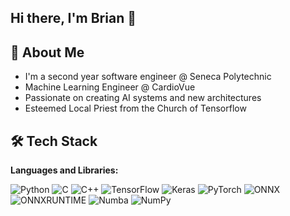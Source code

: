## Hi there, I'm Brian 👋

## 🚀 About Me
- I'm a second year software engineer @ Seneca Polytechnic
- Machine Learning Engineer @ CardioVue
- Passionate on creating AI systems and new architectures
- Esteemed Local Priest from the Church of Tensorflow

## 🛠️ Tech Stack

**Languages and Libraries:**

![Python](https://img.shields.io/badge/Python-3776AB?style=for-the-badge&logo=python&logoColor=white)
![C](https://img.shields.io/badge/c-%2300599C.svg?style=for-the-badge&logo=c&logoColor=white)
![C++](https://img.shields.io/badge/c++-%2300599C.svg?style=for-the-badge&logo=c%2B%2B&logoColor=white)
![TensorFlow](https://img.shields.io/badge/TensorFlow-FF6F00?style=for-the-badge&logo=tensorflow&logoColor=white)
![Keras](https://img.shields.io/badge/Keras-D00000?style=for-the-badge&logo=keras&logoColor=white)
![PyTorch](https://img.shields.io/badge/PyTorch-EE4C2C?style=for-the-badge&logo=pytorch&logoColor=white)
![ONNX](https://img.shields.io/badge/ONNX-005CED?style=for-the-badge&logo=onnx&logoColor=white)
![ONNXRUNTIME](https://img.shields.io/badge/ONNX_Runtime-005CED?style=for-the-badge&logo=onnx&logoColor=white)
![Numba](https://img.shields.io/badge/Numba-00A3E0?style=for-the-badge&logo=numba&logoColor=white)
![NumPy](https://img.shields.io/badge/NumPy-013243?style=for-the-badge&logo=numpy&logoColor=white)



<!--
**subtotechnoblade/subtotechnoblade** is a ✨ _special_ ✨ repository because its `README.md` (this file) appears on your GitHub profile.

Here are some ideas to get you started:

- 🔭 I’m currently working on ...
- 🌱 I’m currently learning ...
- 👯 I’m looking to collaborate on ...
- 🤔 I’m looking for help with ...
- 💬 Ask me about ...
- 📫 How to reach me: ...
- 😄 Pronouns: ...
- ⚡ Fun fact: ...
-->
